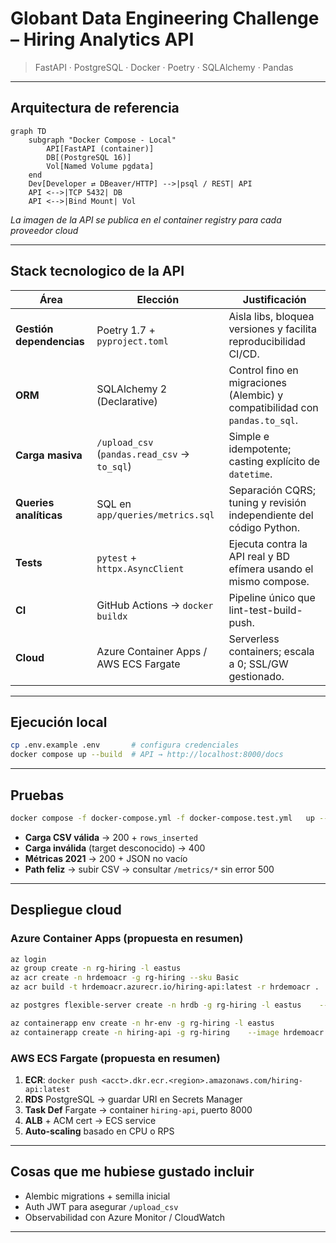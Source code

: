 # Globant Data Engineering Challenge – Hiring Analytics API
> FastAPI · PostgreSQL · Docker · Poetry · SQLAlchemy · Pandas

---

## Arquitectura de referencia

```mermaid
graph TD
    subgraph "Docker Compose - Local"
        API[FastAPI (container)]
        DB[(PostgreSQL 16)]
        Vol[Named Volume pgdata]
    end
    Dev[Developer ⇄ DBeaver/HTTP] -->|psql / REST| API
    API <-->|TCP 5432| DB
    API <-->|Bind Mount| Vol
```

*La imagen de la API se publica en el container registry para cada proveedor cloud*

---

## Stack tecnologico de la API

| Área | Elección | Justificación |
|------|----------|---------------|
| **Gestión dependencias** | Poetry 1.7 + `pyproject.toml` | Aisla libs, bloquea versiones y facilita reproducibilidad CI/CD. |
| **ORM** | SQLAlchemy 2 (Declarative) | Control fino en migraciones (Alembic) y compatibilidad con `pandas.to_sql`. |
| **Carga masiva** | `/upload_csv` (`pandas.read_csv` → `to_sql`) | Simple e idempotente; casting explícito de `datetime`. |
| **Queries analíticas** | SQL en `app/queries/metrics.sql` | Separación CQRS; tuning y revisión independiente del código Python. |
| **Tests** | `pytest` + `httpx.AsyncClient` | Ejecuta contra la API real y BD efímera usando el mismo compose. |
| **CI** | GitHub Actions → `docker buildx` | Pipeline único que lint-test-build-push. |
| **Cloud** | Azure Container Apps / AWS ECS Fargate | Serverless containers; escala a 0; SSL/GW gestionado. |

---

## Ejecución local

```bash
cp .env.example .env       # configura credenciales
docker compose up --build  # API → http://localhost:8000/docs
```

---

## Pruebas

```bash
docker compose -f docker-compose.yml -f docker-compose.test.yml   up --build --abort-on-container-exit
```

- **Carga CSV válida** → 200 + `rows_inserted`
- **Carga inválida** (target desconocido) → 400
- **Métricas 2021** → 200 + JSON no vacío
- **Path feliz** → subir CSV → consultar `/metrics/*` sin error 500

---

## Despliegue cloud

### Azure Container Apps (propuesta en resumen)

```bash
az login
az group create -n rg-hiring -l eastus
az acr create -n hrdemoacr -g rg-hiring --sku Basic
az acr build -t hrdemoacr.azurecr.io/hiring-api:latest -r hrdemoacr .

az postgres flexible-server create -n hrdb -g rg-hiring -l eastus    --admin-user globant_app --admin-password 'P@55w0rd!' --sku-name Standard_B1ms

az containerapp env create -n hr-env -g rg-hiring -l eastus
az containerapp create -n hiring-api -g rg-hiring    --image hrdemoacr.azurecr.io/hiring-api:latest    --environment hr-env --target-port 8000 --ingress external    --registry-server hrdemoacr.azurecr.io    --registry-username $(az acr credential show -n hrdemoacr --query username -o tsv)    --registry-password $(az acr credential show -n hrdemoacr --query passwords[0].value -o tsv)    --env-vars DATABASE_URI="postgresql+psycopg2://globant_app:P@55w0rd!@hrdb.postgres.database.azure.com:5432/globant_challenge"
```

### AWS ECS Fargate (propuesta en resumen)

1. **ECR**: `docker push <acct>.dkr.ecr.<region>.amazonaws.com/hiring-api:latest`
2. **RDS** PostgreSQL → guardar URI en Secrets Manager  
3. **Task Def** Fargate → container `hiring-api`, puerto 8000  
4. **ALB** + ACM cert → ECS service  
5. **Auto-scaling** basado en CPU o RPS

---

## Cosas que me hubiese gustado incluir

- Alembic migrations + semilla inicial  
- Auth JWT para asegurar `/upload_csv`  
- Observabilidad con Azure Monitor / CloudWatch  

---
